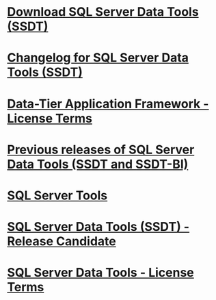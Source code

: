# [Download SQL Server Data Tools (SSDT)](download-sql-server-data-tools--ssdt-.md)
# [Changelog for SQL Server Data Tools (SSDT)](changelog-for-sql-server-data-tools--ssdt-.md)
# [Data-Tier Application Framework - License Terms](data-tier-application-framework---license-terms.md)
# [Previous releases of SQL Server Data Tools (SSDT and SSDT-BI)](previous-releases-of-sql-server-data-tools--ssdt-and-ssdt-bi-.md)
# [SQL Server Tools](sql-server-tools.md)
# [SQL Server Data Tools (SSDT) - Release Candidate](sql-server-data-tools--ssdt----release-candidate.md)
# [SQL Server Data Tools - License Terms](sql-server-data-tools---license-terms.md)
